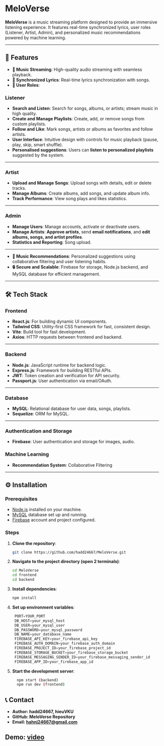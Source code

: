# MeloVerse

**MeloVerse** is a music streaming platform designed to provide an immersive listening experience. It features real-time synchronized lyrics, user roles (Listener, Artist, Admin), and personalized music recommendations powered by machine learning.

---

## 🚀 Features

- **🎵 Music Streaming**: High-quality audio streaming with seamless playback.  
- **📝 Synchronized Lyrics**: Real-time lyrics synchronization with songs.  
- **👥 User Roles**:  
 ### Listener

- **Search and Listen**: Search for songs, albums, or artists; stream music in high quality.
- **Create and Manage Playlists**: Create, add, or remove songs from custom playlists.
- **Follow and Like**: Mark songs, artists or albums as favorites and follow artists.
- **User Interface**: Intuitive design with controls for music playback (pause, play, skip, smart shuffle).
- **Personalised suggestions**: Users can **listen to personalized playlists** suggested by the system.
---

### Artist

- **Upload and Manage Songs**: Upload songs with details, edit or delete tracks.
- **Manage Albums**: Create albums, add songs, and update album info.
- **Track Performance**: View song plays and likes statistics.

---

### Admin

- **Manage Users**: Manage accounts, activate or deactivate users.
- **Manage Artists**: **Approve artists**, send **email notifications**, and **edit albums, songs, and artist profiles**.
- **Statistics and Reporting**: Song upload.
---
- **🤖 Music Recommendations**: Personalized suggestions using collaborative filtering and user listening habits.  
- **🔒 Secure and Scalable**: Firebase for storage, Node.js backend, and MySQL database for efficient management.
---
## 🛠 Tech Stack

### **Frontend**
- **React.js**: For building dynamic UI components.
- **Tailwind CSS**: Utility-first CSS framework for fast, consistent design.
- **Vite**: Build tool for fast development.
- **Axios**: HTTP requests between frontend and backend.

---

### **Backend**
- **Node.js**: JavaScript runtime for backend logic.
- **Express.js**: Framework for building RESTful APIs.
- **JWT**: Token creation and verification for API security.
- **Passport.js**: User authentication via email/OAuth.

---

### **Database**
- **MySQL**: Relational database for user data, songs, playlists.
- **Sequelize**: ORM for MySQL.

---

### **Authentication and Storage**
- **Firebase**: User authentication and storage for images, audio.


### **Machine Learning**
- **Recommendation System**: Collaborative Filtering  

---

## ⚙️ Installation

### **Prerequisites**
- [Node.js](https://nodejs.org/) installed on your machine.  
- [MySQL](https://www.mysql.com/) database set up and running.  
- [Firebase](https://firebase.google.com/) account and project configured.  

### **Steps**

1. **Clone the repository**:
   ```bash
   git clone https://github.com/hadd24667/MeloVerse.git

2. **Navigate to the project directory (open 2 terminals)**:
   ```bash
   cd MeloVerse
   cd frontend
   cd backend
3. **Install dependencies**:
   ```bash
   npm install
4. **Set up environment variables**:
   ```javascript
    PORT=YOUR_PORT
    DB_HOST=your_mysql_host
    DB_USER=your_mysql_user
    DB_PASSWORD=your_mysql_password
    DB_NAME=your_database_name
    FIREBASE_API_KEY=your_firebase_api_key
    FIREBASE_AUTH_DOMAIN=your_firebase_auth_domain
    FIREBASE_PROJECT_ID=your_firebase_project_id
    FIREBASE_STORAGE_BUCKET=your_firebase_storage_bucket
    FIREBASE_MESSAGING_SENDER_ID=your_firebase_messaging_sender_id
    FIREBASE_APP_ID=your_firebase_app_id
5. **Start the development server**:
    ```bash
      npm start (backend)
      npm run dev (frontend)
## 📞 Contact
- **Author: hadd24667, hieuVKU**
- **GitHub: MeloVerse Repository**
- **Email: hahnj24667@gmail.com**

## Demo: [video](https://drive.google.com/file/d/1Fa75iZJ8AEbnPCOuUM3Z5Qbu1uUoDscG/view?usp=sharing)




